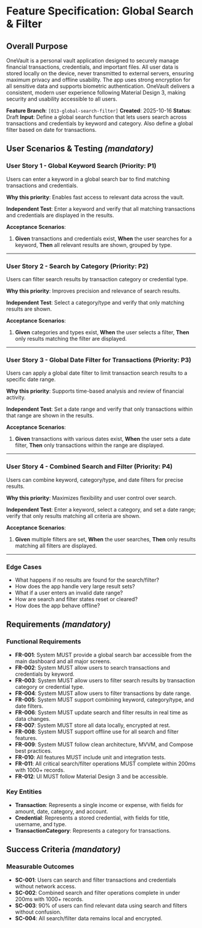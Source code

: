 # Feature Specification: Global Search & Filter

## Overall Purpose
OneVault is a personal vault application designed to securely manage financial transactions, credentials, and important files. All user data is stored locally on the device, never transmitted to external servers, ensuring maximum privacy and offline usability. The app uses strong encryption for all sensitive data and supports biometric authentication. OneVault delivers a consistent, modern user experience following Material Design 3, making security and usability accessible to all users.

**Feature Branch**: `[013-global-search-filter]`
**Created**: 2025-10-16
**Status**: Draft
**Input**: Define a global search function that lets users search across transactions and credentials by keyword and category. Also define a global filter based on date for transactions.

## User Scenarios & Testing *(mandatory)*

### User Story 1 - Global Keyword Search (Priority: P1)
Users can enter a keyword in a global search bar to find matching transactions and credentials.

**Why this priority**: Enables fast access to relevant data across the vault.

**Independent Test**: Enter a keyword and verify that all matching transactions and credentials are displayed in the results.

**Acceptance Scenarios**:
1. **Given** transactions and credentials exist, **When** the user searches for a keyword, **Then** all relevant results are shown, grouped by type.

---

### User Story 2 - Search by Category (Priority: P2)
Users can filter search results by transaction category or credential type.

**Why this priority**: Improves precision and relevance of search results.

**Independent Test**: Select a category/type and verify that only matching results are shown.

**Acceptance Scenarios**:
1. **Given** categories and types exist, **When** the user selects a filter, **Then** only results matching the filter are displayed.

---

### User Story 3 - Global Date Filter for Transactions (Priority: P3)
Users can apply a global date filter to limit transaction search results to a specific date range.

**Why this priority**: Supports time-based analysis and review of financial activity.

**Independent Test**: Set a date range and verify that only transactions within that range are shown in the results.

**Acceptance Scenarios**:
1. **Given** transactions with various dates exist, **When** the user sets a date filter, **Then** only transactions within the range are displayed.

---

### User Story 4 - Combined Search and Filter (Priority: P4)
Users can combine keyword, category/type, and date filters for precise results.

**Why this priority**: Maximizes flexibility and user control over search.

**Independent Test**: Enter a keyword, select a category, and set a date range; verify that only results matching all criteria are shown.

**Acceptance Scenarios**:
1. **Given** multiple filters are set, **When** the user searches, **Then** only results matching all filters are displayed.

---

### Edge Cases
- What happens if no results are found for the search/filter?
- How does the app handle very large result sets?
- What if a user enters an invalid date range?
- How are search and filter states reset or cleared?
- How does the app behave offline?

## Requirements *(mandatory)*

### Functional Requirements
- **FR-001**: System MUST provide a global search bar accessible from the main dashboard and all major screens.
- **FR-002**: System MUST allow users to search transactions and credentials by keyword.
- **FR-003**: System MUST allow users to filter search results by transaction category or credential type.
- **FR-004**: System MUST allow users to filter transactions by date range.
- **FR-005**: System MUST support combining keyword, category/type, and date filters.
- **FR-006**: System MUST update search and filter results in real time as data changes.
- **FR-007**: System MUST store all data locally, encrypted at rest.
- **FR-008**: System MUST support offline use for all search and filter features.
- **FR-009**: System MUST follow clean architecture, MVVM, and Compose best practices.
- **FR-010**: All features MUST include unit and integration tests.
- **FR-011**: All critical search/filter operations MUST complete within 200ms with 1000+ records.
- **FR-012**: UI MUST follow Material Design 3 and be accessible.

### Key Entities
- **Transaction**: Represents a single income or expense, with fields for amount, date, category, and account.
- **Credential**: Represents a stored credential, with fields for title, username, and type.
- **TransactionCategory**: Represents a category for transactions.

## Success Criteria *(mandatory)*

### Measurable Outcomes
- **SC-001**: Users can search and filter transactions and credentials without network access.
- **SC-002**: Combined search and filter operations complete in under 200ms with 1000+ records.
- **SC-003**: 90% of users can find relevant data using search and filters without confusion.
- **SC-004**: All search/filter data remains local and encrypted.

